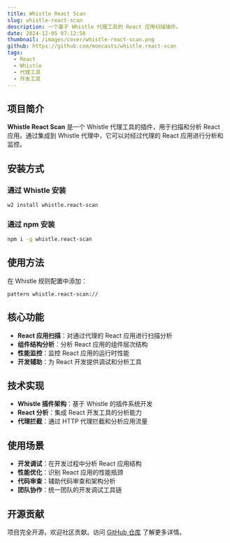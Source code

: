 ```yaml
---
title: Whistle React Scan
slug: whistle-react-scan
description: 一个基于 Whistle 代理工具的 React 应用扫描插件。
date: 2024-12-05 07:12:58
thumbnail: /images/cover/whistle-react-scan.png
github: https://github.com/moecasts/whistle.react-scan
tags:
  - React
  - Whistle
  - 代理工具
  - 开发工具
---
```


## 项目简介

**Whistle React Scan** 是一个 Whistle 代理工具的插件，用于扫描和分析 React 应用。通过集成到 Whistle 代理中，它可以对经过代理的 React 应用进行分析和监控。

## 安装方式

### 通过 Whistle 安装

```bash
w2 install whistle.react-scan
```

### 通过 npm 安装

```bash
npm i -g whistle.react-scan
```

## 使用方法

在 Whistle 规则配置中添加：

```
pattern whistle.react-scan://
```

## 核心功能

- **React 应用扫描**：对通过代理的 React 应用进行扫描分析
- **组件结构分析**：分析 React 应用的组件层次结构
- **性能监控**：监控 React 应用的运行时性能
- **开发辅助**：为 React 开发提供调试和分析工具

## 技术实现

- **Whistle 插件架构**：基于 Whistle 的插件系统开发
- **React 分析**：集成 React 开发工具的分析能力
- **代理拦截**：通过 HTTP 代理拦截和分析应用流量

## 使用场景

- **开发调试**：在开发过程中分析 React 应用结构
- **性能优化**：识别 React 应用的性能瓶颈
- **代码审查**：辅助代码审查和架构分析
- **团队协作**：统一团队的开发调试工具链

## 开源贡献

项目完全开源，欢迎社区贡献。访问 [GitHub 仓库](https://github.com/moecasts/whistle.react-scan) 了解更多详情。
